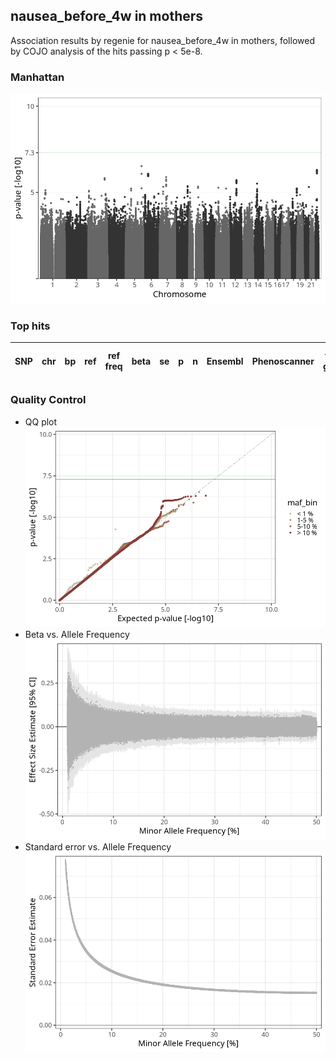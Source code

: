 ## nausea_before_4w in mothers
Association results by regenie for nausea_before_4w in mothers, followed by COJO analysis of the hits passing p < 5e-8.
### Manhattan
![](figures/pop_mothers_pheno_nausea_before_4w_mh.png)
### Top hits
| SNP | chr | bp | ref | ref freq | beta | se | p | n | Ensembl | Phenoscanner | freq geno | b joint | b joint se | p joint | ld r |
| --- | --- | -- | --- | -------- | ---- | -- | - | - | ------- | ------------ | --------- | ------- | ---------- | ------- | ---- |
### Quality Control
- QQ plot
![](figures/pop_mothers_pheno_nausea_before_4w_qq.png)
- Beta vs. Allele Frequency
![](figures/pop_mothers_pheno_nausea_before_4w_beta_af.png)
- Standard error vs. Allele Frequency
![](figures/pop_mothers_pheno_nausea_before_4w_se_af.png)
